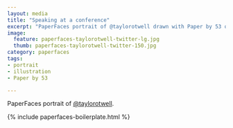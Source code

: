 ```yaml
---
layout: media
title: "Speaking at a conference"
excerpt: "PaperFaces portrait of @taylorotwell drawn with Paper by 53 on an iPad."
image: 
  feature: paperfaces-taylorotwell-twitter-lg.jpg
  thumb: paperfaces-taylorotwell-twitter-150.jpg
category: paperfaces
tags: 
- portrait
- illustration
- Paper by 53

---
```


PaperFaces portrait of [@taylorotwell](http://twitter.com/taylorotwell).

{% include paperfaces-boilerplate.html %}